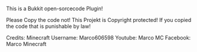 This is a Bukkit open-sorcecode Plugin!

Please Copy the code not!
This Projekt is Copyright protected!
If you copied the code that is punishable by law!

Credits:
Minecraft Username: Marco606598
Youtube: Marco MC
Facebook: Marco Minecraft